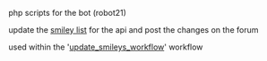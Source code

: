 php scripts for the bot (robot21)

update the [smiley list](https://github.com/roger21/toyo/blob/main/generateurs/_api/smileys.txt) for the api and post the changes on the forum

used within the '[update_smileys_workflow](https://github.com/roger21/toyo/blob/main/.github/workflows/update_smileys_workflow.yaml)' workflow
